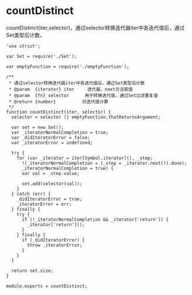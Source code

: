 # countDistinct

countDistinct(iter,selector)，通过selector转换迭代器iter中各迭代值后，通过Set类型后计数。

    'use strict';

    var Set = require('./Set');

    var emptyFunction = require('./emptyFunction');

    /**
     * 通过selector转换迭代器iter中各迭代值后，通过Set类型后计数
     * @param  {iterator} iter     迭代器，next方法取值
     * @param  {fn} selector      用于转换迭代值，通过Set过滤重复值
     * @return {number}          对迭代值计算
     */
    function countDistinct(iter, selector) {
      selector = selector || emptyFunction.thatReturnsArgument;

      var set = new Set();
      var _iteratorNormalCompletion = true;
      var _didIteratorError = false;
      var _iteratorError = undefined;

      try {
        for (var _iterator = iter[Symbol.iterator](), _step; 
          !(_iteratorNormalCompletion = (_step = _iterator.next()).done); 
          _iteratorNormalCompletion = true) {
          var val = _step.value;

          set.add(selector(val));
        }
      } catch (err) {
        _didIteratorError = true;
        _iteratorError = err;
      } finally {
        try {
          if (!_iteratorNormalCompletion && _iterator['return']) {
            _iterator['return']();
          }
        } finally {
          if (_didIteratorError) {
            throw _iteratorError;
          }
        }
      }

      return set.size;
    }

    module.exports = countDistinct;